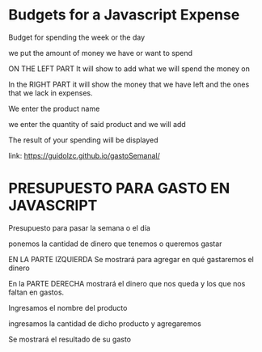 
# Budgets for a Javascript Expense

Budget for spending the week or the day

we put the amount of money we have or want to spend

ON THE LEFT PART It will show to add what we will spend the money on

In the RIGHT PART it will show the money that we have left and the ones that we lack in expenses.

We enter the product name

we enter the quantity of said product and we will add

The result of your spending will be displayed


link:
https://guidolzc.github.io/gastoSemanal/

# PRESUPUESTO PARA GASTO EN JAVASCRIPT

Presupuesto para pasar la semana o el día

ponemos la cantidad de dinero que tenemos o queremos gastar

EN LA PARTE IZQUIERDA Se mostrará para agregar en qué gastaremos el dinero

En la PARTE DERECHA mostrará el dinero que nos queda y los que nos faltan en gastos.

Ingresamos el nombre del producto

ingresamos la cantidad de dicho producto y agregaremos

Se mostrará el resultado de su gasto

